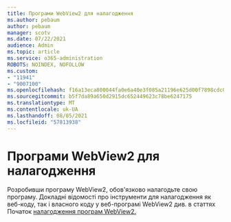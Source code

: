 ```yaml
---
title: Програми WebView2 для налагодження
ms.author: pebaum
author: pebaum
manager: scotv
ms.date: 07/22/2021
audience: Admin
ms.topic: article
ms.service: o365-administration
ROBOTS: NOINDEX, NOFOLLOW
ms.custom:
- "11941"
- "9007100"
ms.openlocfilehash: f16a13eca800044fa0e6a40e3f085a21196e625d00f7898cdc0f5a20a218b170
ms.sourcegitcommit: b5f7da89a650d2915dc652449623c78be6247175
ms.translationtype: MT
ms.contentlocale: uk-UA
ms.lasthandoff: 08/05/2021
ms.locfileid: "57813938"
---
```

# <a name="debug-webview2-apps"></a>Програми WebView2 для налагодження

Розробивши програму WebView2, обов'язково налагодьте свою програму. Докладні відомості про інструменти для налагодження як веб-коду, так і власного коду у веб-програмі WebView2 див. в статтях Початок [налагодження програм WebView2.](/microsoft-edge/webview2/how-to/debug)